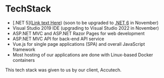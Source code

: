 # TechStack

- [.NET 5]([Link text Here](https://link-url-here.org)) (soon to be upgraded to [.NET 6](https://dotnet.microsoft.com/download/dotnet/6.0) in November)
- Visual Studio 2019 IDE (upgrading to Visual Studio 2022 in November)
- ASP.NET MVC and ASP.NET Razor Pages for web development
- ASP.NET MVC API for back-end API service
- Vue.js for single page applications (SPA) and overall JavaScript framework
- Most hosting of our applications are done with Linux-based Docker containers

This tech stack was given to us by our client, Accutech.
